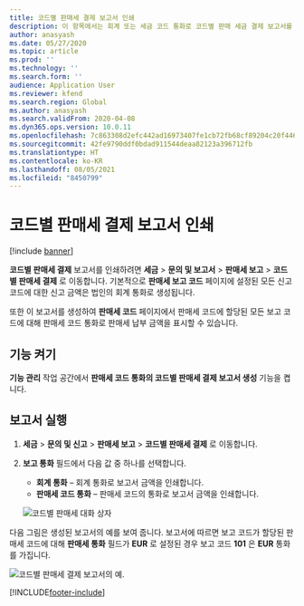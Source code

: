 ```yaml
---
title: 코드별 판매세 결제 보고서 인쇄
description: 이 항목에서는 회계 또는 세금 코드 통화로 코드별 판매 세금 결제 보고서를 인쇄하는 데 필요한 설정 및 작업에 대한 정보를 제공합니다.
author: anasyash
ms.date: 05/27/2020
ms.topic: article
ms.prod: ''
ms.technology: ''
ms.search.form: ''
audience: Application User
ms.reviewer: kfend
ms.search.region: Global
ms.author: anasyash
ms.search.validFrom: 2020-04-08
ms.dyn365.ops.version: 10.0.11
ms.openlocfilehash: 7c863308d2efc442ad16973407fe1cb72fb68cf89204c20f4468a3c98f4740c5
ms.sourcegitcommit: 42fe9790ddf0bdad911544deaa82123a396712fb
ms.translationtype: HT
ms.contentlocale: ko-KR
ms.lasthandoff: 08/05/2021
ms.locfileid: "8450799"
---
```

# <a name="print-the-sales-tax-payment-by-code-report"></a>코드별 판매세 결제 보고서 인쇄 

[!include [banner](../includes/banner.md)]

**코드별 판매세 결제** 보고서를 인쇄하려면 **세금** \> **문의 및 보고서** \> **판매세 보고** \> **코드별 판매세 결제** 로 이동합니다. 기본적으로 **판매세 보고 코드** 페이지에 설정된 모든 신고 코드에 대한 신고 금액은 법인의 회계 통화로 생성됩니다.

또한 이 보고서를 생성하여 **판매세 코드** 페이지에서 판매세 코드에 할당된 모든 보고 코드에 대해 판매세 코드 통화로 판매세 납부 금액을 표시할 수 있습니다.

## <a name="turn-on-the-feature"></a>기능 켜기

**기능 관리** 작업 공간에서 **판매세 코드 통화의 코드별 판매세 결제 보고서 생성** 기능을 켭니다.

## <a name="run-the-report"></a>보고서 실행

1. **세금** \> **문의 및 신고** \> **판매세 보고** \> **코드별 판매세 결제** 로 이동합니다.
2. **보고 통화** 필드에서 다음 값 중 하나를 선택합니다.

    - **회계 통화** – 회계 통화로 보고서 금액을 인쇄합니다.
    - **판매세 코드 통화** – 판매세 코드의 통화로 보고서 금액을 인쇄합니다.

    ![코드별 판매세 대화 상자](media/Sales-tax-payment-by-code.png)

다음 그림은 생성된 보고서의 예를 보여 줍니다. 보고서에 따르면 보고 코드가 할당된 판매세 코드에 대해 **판매세 통화** 필드가 **EUR** 로 설정된 경우 보고 코드 **101** 은 **EUR** 통화를 가집니다.

![코드별 판매세 결제 보고서의 예.](media/Sales-tax-payment-by-code-2.png)


[!INCLUDE[footer-include](../../includes/footer-banner.md)]